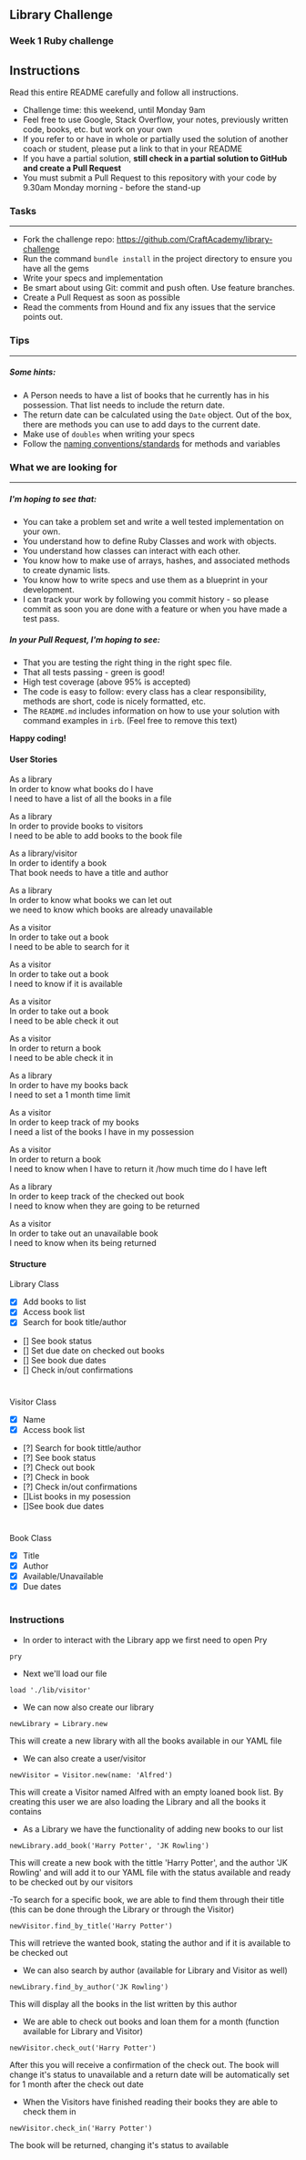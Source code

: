 ## Library Challenge
### Week 1 Ruby challenge

Instructions
-------
Read this entire README carefully and follow all instructions.

* Challenge time: this weekend, until Monday 9am
* Feel free to use Google, Stack Overflow, your notes, previously written code, books, etc. but work on your own
* If you refer to or have in whole or partially used the solution of another coach or student, please put a link to that in your README
* If you have a partial solution, **still check in a partial solution to GitHub and create a Pull Request**
* You must submit a Pull Request to this repository with your code by 9.30am Monday morning - before the stand-up


### Tasks
----

* Fork the challenge repo: https://github.com/CraftAcademy/library-challenge
* Run the command `bundle install` in the project directory to ensure you have all the gems
* Write your specs and implementation
* Be smart about using Git: commit and push often. Use feature branches.
* Create a Pull Request as soon as possible
* Read the comments from Hound and fix any issues that the service points out.

### Tips
----

##### Some hints:
  * A Person needs to have a list of books that he currently has in his possession. That list needs to include the return date.
  * The return date can be calculated using the `Date` object. Out of the box, there are methods you can use to add days to the current date.
  * Make use of `doubles` when writing your specs
  * Follow the [naming conventions/standards](https://craftacademy.gitbooks.io/coding-as-a-craft/content/extras/naming_standards.html) for methods and variables

### What we are looking for
----
##### I'm hoping to see that:
* You can take a problem set and write a well tested implementation on your own.
* You understand how to define Ruby Classes and work with objects.
* You understand how classes can interact with each other.
* You know how to make use of arrays, hashes, and associated methods to create dynamic lists.
* You know how to write specs and use them as a blueprint in your development.
* I can track your work by following you commit history - so please commit as soon you are done with a feature or when you have made a test pass.

##### In your Pull Request, I'm hoping to see:
* That you are testing the right thing in the right spec file.
* That all tests passing - green is good!
* High test coverage (above 95% is accepted)
* The code is easy to follow: every class has a clear responsibility, methods are short, code is nicely formatted, etc.
* The `README.md` includes information on how to use your solution with command examples in `irb`. (Feel free to remove this text)


**Happy coding!**

#### User Stories

As a library</br>
In order to know what books do I have</br>
I need to have a list of all the books in a file

As a library</br>
In order to provide books to visitors</br>
I need to be able to add books to the book file

As a library/visitor</br>
In order to identify a book</br>
That book needs to have a title and author

As a library</br>
In order to know what books we can let out</br>
we need to know which books are already unavailable 

As a visitor</br>
In order to take out a book</br>
I need to be able to search for it

As a visitor</br>
In order to take out a book</br>
I need to know if it is available

As a visitor</br>
In order to take out a book</br>
I need to be able check it out

As a visitor</br>
In order to return a book</br>
I need to be able check it in

As a library</br>
In order to have my books back</br>
I need to set a 1 month time limit

As a visitor</br>
In order to keep track of my books</br>
I need a list of the books I have in my possession

As a visitor</br>
In order to return a book</br>
I need to know when I have to return it
/how much time do I have left

As a library</br>
In order to keep track of the checked out book</br>
I need to know when they are going to be returned

As a visitor</br>
In order to take out an unavailable book</br>
I need to know when its being returned

#### Structure

Library Class

- [x] Add books to list
- [x] Access book list
- [x] Search for book title/author
- [] See book status
- [] Set due date on checked out books
- [] See book due dates
- [] Check in/out confirmations

# 
Visitor Class

- [x] Name
- [x] Access book list
- [?] Search for book tittle/author
- [?] See book status
- [?] Check out book
- [?] Check in book
- [?] Check in/out confirmations
- []List books in my posession
- []See book due dates


# 
 Book Class

- [x] Title
- [x] Author
- [x] Available/Unavailable
- [x] Due dates

#

### Instructions

- In order to interact with the Library app we first need to open Pry
```
pry
```

- Next we'll load our file
```
load './lib/visitor'
```
- We can now also create our library 
```
newLibrary = Library.new
```
This will create a new library with all the books available in our YAML file

- We can also create a user/visitor
```
newVisitor = Visitor.new(name: 'Alfred')
```
This will create a Visitor named Alfred with an empty loaned book list. By creating this user we are also loading the Library and all the books it contains

- As a Library we have the functionality of adding new books to our list
```
newLibrary.add_book('Harry Potter', 'JK Rowling')
```
This will create a new book with the tittle 'Harry Potter', and the author 'JK Rowling' and will add it to our YAML file with the status available and ready to be checked out by our visitors

-To search for a specific book, we are able to find them through their title (this can be done through the Library or through the Visitor)
```
newVisitor.find_by_title('Harry Potter')
```
This will retrieve the wanted book, stating the author and if it is available to be checked out

- We can also search by author (available for Library and Visitor as well)
```
newLibrary.find_by_author('JK Rowling')
```
This will display all the books in the list written by this author

- We are able to check out books and loan them for a month (function available for Library and Visitor)
```
newVisitor.check_out('Harry Potter')
```
After this you will receive a confirmation of the check out. The book will change it's status to unavailable and a return date will be automatically set for 1 month after the check out date

- When the Visitors have finished reading their books they are able to check them in
```
newVisitor.check_in('Harry Potter')
```
The book will be returned, changing it's status to available



